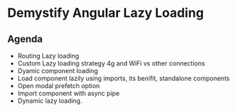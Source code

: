# Demystify Angular Lazy Loading

## Agenda 

- Routing Lazy loading
- Custom Lazy loading strategy 4g and WiFi vs other connections
- Dyamic component loading
- Load component lazily using imports, its benifit, standalone components
- Open modal prefetch option
- Import component with async pipe
- Dynamic lazy loading.
